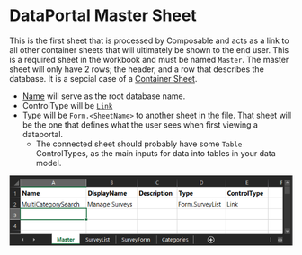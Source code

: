 # DataPortal Master Sheet

This is the first sheet that is processed by Composable and acts as a link to all other container sheets that will ultimately be shown to the end user. This is a required sheet in the workbook and must be named `Master`. The master sheet will only have 2 rows; the header, and a row that describes the database. It is a sepcial case of a [Container Sheet](./04.ContainerSheet.md).

- [Name](06.Setting-Details/Name.md) will serve as the root database name.  
- ControlType will be [`Link`](./05.Control-Details/Link.md) 
- Type will be `Form.<SheetName>` to another sheet in the file. That sheet will be the one that defines what the user sees when first viewing a dataportal. 
  - The connected sheet should probably have some `Table` ControlTypes, as the main inputs for data into tables in your data model.

![!Master Sheet](./img/MasterSheet.png)

